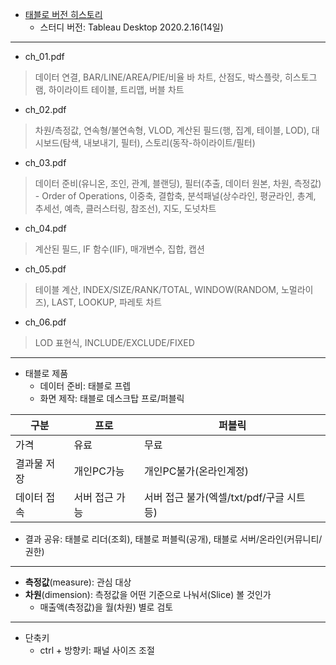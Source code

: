 * [태블로 버전 히스토리](https://www.tableau.com/ko-kr/products/all-features)  
  * 스터디 버전: Tableau Desktop 2020.2.16(14일)  
---
* ch_01.pdf
> 데이터 연결, BAR/LINE/AREA/PIE/비율 바 차트, 산점도, 박스플랏, 히스토그램, 하이라이트 테이블, 트리맵, 버블 차트   
* ch_02.pdf  
> 차원/측정값, 연속형/불연속형, VLOD, 계산된 필드(행, 집계, 테이블, LOD), 대시보드(탐색, 내보내기, 필터), 스토리(동작-하이라이트/필터)  
* ch_03.pdf  
> 데이터 준비(유니온, 조인, 관계, 블랜딩), 필터(추출, 데이터 원본, 차원, 측정값) - Order of Operations, 이중축, 결합축, 분석패널(상수라인, 평균라인, 총계, 추세선, 예측, 클러스터링, 참조선), 지도, 도넛차트  
* ch_04.pdf  
> 계산된 필드, IF 함수(IIF), 매개변수, 집합, 캡션  
* ch_05.pdf  
> 테이블 계산, INDEX/SIZE/RANK/TOTAL, WINDOW(RANDOM, 노멀라이즈), LAST, LOOKUP, 파레토 차트  
* ch_06.pdf  
> LOD 표현식, INCLUDE/EXCLUDE/FIXED    

---
* 태블로 제품  
  * 데이터 준비: 태블로 프렙   
  * 화면 제작: 태블로 데스크탑 프로/퍼블릭  

|구분|프로|퍼블릭| 
|---|---|---|
|가격|유료|무료|
|결과물 저장|개인PC가능|개인PC불가(온라인계정)|
|데이터 접속|서버 접근 가능|서버 접근 불가(엑셀/txt/pdf/구글 시트 등)|

  * 결과 공유: 태블로 리더(조회), 태블로 퍼블릭(공개), 태블로 서버/온라인(커뮤니티/권한)       
---
* **측정값**(measure): 관심 대상  
* **차원**(dimension): 측정값을 어떤 기준으로 나눠서(Slice) 볼 것인가   
  * 매출액(측정값)을 월(차원) 별로 검토  
---
* 단축키  
  * ctrl + 방향키: 패널 사이즈 조절    